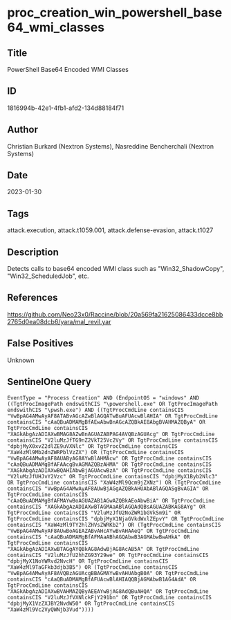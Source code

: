 # proc_creation_win_powershell_base64_wmi_classes

## Title
PowerShell Base64 Encoded WMI Classes

## ID
1816994b-42e1-4fb1-afd2-134d88184f71

## Author
Christian Burkard (Nextron Systems), Nasreddine Bencherchali (Nextron Systems)

## Date
2023-01-30

## Tags
attack.execution, attack.t1059.001, attack.defense-evasion, attack.t1027

## Description
Detects calls to base64 encoded WMI class such as "Win32_ShadowCopy", "Win32_ScheduledJob", etc.

## References
https://github.com/Neo23x0/Raccine/blob/20a569fa21625086433dcce8bb2765d0ea08dcb6/yara/mal_revil.yar

## False Positives
Unknown

## SentinelOne Query
```
EventType = "Process Creation" AND (EndpointOS = "windows" AND ((TgtProcImagePath endswithCIS "\powershell.exe" OR TgtProcImagePath endswithCIS "\pwsh.exe") AND ((TgtProcCmdLine containsCIS "VwBpAG4AMwAyAF8ATABvAGcAZwBlAGQATwBuAFUAcwBlAHIA" OR TgtProcCmdLine containsCIS "cAaQBuADMAMgBfAEwAbwBnAGcAZQBkAE8AbgBVAHMAZQByA" OR TgtProcCmdLine containsCIS "XAGkAbgAzADIAXwBMAG8AZwBnAGUAZABPAG4AVQBzAGUAcg" OR TgtProcCmdLine containsCIS "V2luMzJfTG9nZ2VkT25Vc2Vy" OR TgtProcCmdLine containsCIS "dpbjMyX0xvZ2dlZE9uVXNlc" OR TgtProcCmdLine containsCIS "XaW4zMl9Mb2dnZWRPblVzZX") OR (TgtProcCmdLine containsCIS "VwBpAG4AMwAyAF8AUAByAG8AYwBlAHMAcw" OR TgtProcCmdLine containsCIS "cAaQBuADMAMgBfAFAAcgBvAGMAZQBzAHMA" OR TgtProcCmdLine containsCIS "XAGkAbgAzADIAXwBQAHIAbwBjAGUAcwBzA" OR TgtProcCmdLine containsCIS "V2luMzJfUHJvY2Vzc" OR TgtProcCmdLine containsCIS "dpbjMyX1Byb2Nlc3" OR TgtProcCmdLine containsCIS "XaW4zMl9Qcm9jZXNz") OR (TgtProcCmdLine containsCIS "VwBpAG4AMwAyAF8AUwBjAGgAZQBkAHUAbABlAGQASgBvAGIA" OR TgtProcCmdLine containsCIS "cAaQBuADMAMgBfAFMAYwBoAGUAZAB1AGwAZQBkAEoAbwBiA" OR TgtProcCmdLine containsCIS "XAGkAbgAzADIAXwBTAGMAaABlAGQAdQBsAGUAZABKAG8AYg" OR TgtProcCmdLine containsCIS "V2luMzJfU2NoZWR1bGVkSm9i" OR TgtProcCmdLine containsCIS "dpbjMyX1NjaGVkdWxlZEpvY" OR TgtProcCmdLine containsCIS "XaW4zMl9TY2hlZHVsZWRKb2") OR (TgtProcCmdLine containsCIS "VwBpAG4AMwAyAF8AUwBoAGEAZABvAHcAYwBvAHAAeQ" OR TgtProcCmdLine containsCIS "cAaQBuADMAMgBfAFMAaABhAGQAbwB3AGMAbwBwAHkA" OR TgtProcCmdLine containsCIS "XAGkAbgAzADIAXwBTAGgAYQBkAG8AdwBjAG8AcAB5A" OR TgtProcCmdLine containsCIS "V2luMzJfU2hhZG93Y29we" OR TgtProcCmdLine containsCIS "dpbjMyX1NoYWRvd2NvcH" OR TgtProcCmdLine containsCIS "XaW4zMl9TaGFkb3djb3B5") OR (TgtProcCmdLine containsCIS "VwBpAG4AMwAyAF8AVQBzAGUAcgBBAGMAYwBvAHUAbgB0A" OR TgtProcCmdLine containsCIS "cAaQBuADMAMgBfAFUAcwBlAHIAQQBjAGMAbwB1AG4AdA" OR TgtProcCmdLine containsCIS "XAGkAbgAzADIAXwBVAHMAZQByAEEAYwBjAG8AdQBuAHQA" OR TgtProcCmdLine containsCIS "V2luMzJfVXNlckFjY291bn" OR TgtProcCmdLine containsCIS "dpbjMyX1VzZXJBY2NvdW50" OR TgtProcCmdLine containsCIS "XaW4zMl9Vc2VyQWNjb3Vud"))))

```
